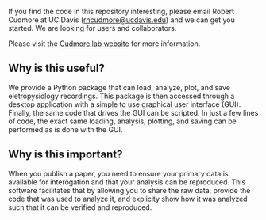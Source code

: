 If you find the code in this repository interesting, please email Robert Cudmore at UC Davis (rhcudmore@ucdavis.edu) and we can get you started. We are looking for users and collaborators.

Please visit the [Cudmore lab website][cudmore] for more information.

[cudmore]: https://cudmorelab.github.io/

## Why is this useful?

We provide a Python package that can load, analyze, plot, and save eletropysiology recordings. This package is then accessed through a desktop application with a simple to use graphical user interface (GUI). Finally, the same code that drives the GUI  can be scripted. In just a few lines of code, the exact same loading, analysis, plotting, and saving can be performed as is done with the GUI.

## Why is this important?

When you publish a paper, you need to ensure your primary data is available for interogation and that your analysis can be reproduced. This software facilitates that by allowing you to share the raw data, provide the code that was used to analyze it, and explicity show how it was analyzed such that it can be verified and reproduced.



